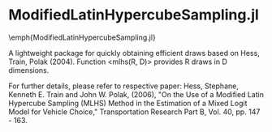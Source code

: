 # ModifiedLatinHypercubeSampling.jl
\emph{ModifiedLatinHypercubeSampling.jl} 

A lightweight package for quickly obtaining efficient draws based on Hess, Train, Polak (2004).
Function <mlhs(R, D)> provides R draws in D dimensions. 

For further details, please refer to respective paper:
Hess, Stephane, Kenneth E. Train and John W. Polak, (2006), "On the Use of a Modified Latin Hypercube
Sampling (MLHS) Method in the Estimation of a Mixed Logit Model for Vehicle Choice,"
Transportation Research Part B, Vol. 40, pp. 147 - 163.
